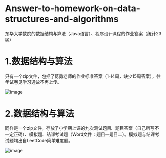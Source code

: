 # Answer-to-homework-on-data-structures-and-algorithms
东华大学数院的数据结构与算法（Java语言）、程序设计课程的作业答案（统计23届）

# 1.数据结构与算法
只有一个zip文件，包括了葛勇老师的作业标准答案（1-14周，缺少15周答案），往年试卷见学习通故不再上传。

![image](https://github.com/user-attachments/assets/8e3997be-3c91-4460-8bf4-3db92e1768a5)

# 2.数据结构与算法
同样是一个zip文件，存放了小学期上课的九次测试题目、题目答案（自己所写不一定正确）、模拟题、结课考试题（Word文件：题目一题目二）。模拟题与结课考试题均出自LeetCode简单难度题。

![image](https://github.com/user-attachments/assets/1c35ea0d-e25a-46f4-9b2a-b2420d26a4c5)
